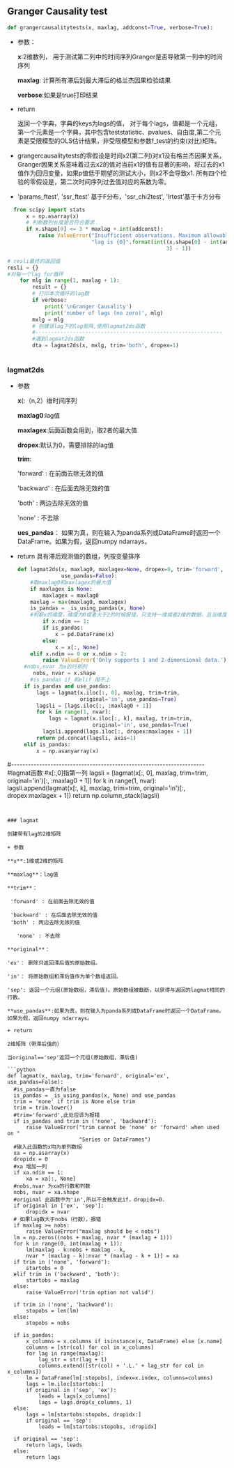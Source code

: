 ## Granger Causality test 

```python
def grangercausalitytests(x, maxlag, addconst=True, verbose=True):
```
+ 参数：

  **x**:2维数列， 用于测试第二列中的时间序列Granger是否导致第一列中的时间序列 

  **maxlag**: 计算所有滞后到最大滞后的格兰杰因果检验结果 

  **verbose**:如果是true打印结果

+ return

  返回一个字典，字典的keys为lags的值， 对于每个lags，值都是一个元组，第一个元素是一个字典，其中包含teststatistic、pvalues、自由度,第二个元素是受限模型的OLS估计结果，非受限模型和参数f_test的约束(对比)矩阵。 

+ grangercausalitytests的零假设是时间x2(第二列)对x1没有格兰杰因果关系，Granger因果关系意味着过去x2的值对当前x1的值有显著的影响，将过去的x1值作为回归变量，如果p值低于期望的测试大小，则x2不会导致x1. 所有四个检验的零假设是，第二次时间序列过去值对应的系数为零。 

+ 'params_ftest', 'ssr_ftest' 基于F分布，'ssr_chi2test', 'lrtest'基于卡方分布

```python
  from scipy import stats
      x = np.asarray(x)
      # 判断数列长度是否符合要求
      if x.shape[0] <= 3 * maxlag + int(addconst):
          raise ValueError("Insufficient observations. Maximum allowable "
                           "lag is {0}".format(int((x.shape[0] - int(addconst)) /
                                                   3) - 1))
```

```python
# resli最终的返回值
resli = {}
#对每一个lag for循环
    for mlg in range(1, maxlag + 1):
        result = {}
        # 打印本次循环的lag数
        if verbose:
            print('\nGranger Causality')
            print('number of lags (no zero)', mlg)
        mxlg = mlg
        # 创建该lag下的lag矩阵,使用lagmat2ds函数
        #------------------------------------------------------------
        #遇到lagmat2ds函数
        dta = lagmat2ds(x, mxlg, trim='both', dropex=1)
        
```









### lagmat2ds

+ 参数

  **x**(:（n,2）维时间序列

  **maxlag0**:lag值

  **maxlagex**:后面函数会用到，取2者的最大值

  **dropex**:默认为0，需要排除的lag值

  **trim**:

   'forward' : 在前面去除无效的值
	
   'backward' : 在后面去除无效的值
  	
   'both' : 两边去除无效的值
	
   'none' : 不去除
  
  **ues_pandas**： 如果为真，则在输入为panda系列或DataFrame时返回一个DataFrame。如果为假，返回numpy ndarrays。 
  
+ return
     具有滞后观测值的数组，列按变量排序 
  
  ```python
  def lagmat2ds(x, maxlag0, maxlagex=None, dropex=0, trim='forward',
                use_pandas=False):
      #取maxlag0和maxlagex的最大值
      if maxlagex is None:
          maxlagex = maxlag0
      maxlag = max(maxlag0, maxlagex)
      is_pandas = _is_using_pandas(x, None)
      #判断x的维度，维度为0或者大于2的时候报错，只支持一维或者2维的数据，且当维度为一时，需要将x转化为dataframe，之后程序需要将其转为2维。
          if x.ndim == 1:
          if is_pandas:
              x = pd.DataFrame(x)
          else:
              x = x[:, None]
      elif x.ndim == 0 or x.ndim > 2:
          raise ValueError('Only supports 1 and 2-dimensional data.')
  	#nobs,nvar 为x的行和列
       nobs, nvar = x.shape
      #is pandas if 和elif 用不上
    if is_pandas and use_pandas:
        lags = lagmat(x.iloc[:, 0], maxlag, trim=trim,
                      original='in', use_pandas=True)
        lagsli = [lags.iloc[:, :maxlag0 + 1]]
        for k in range(1, nvar):
            lags = lagmat(x.iloc[:, k], maxlag, trim=trim,
                          original='in', use_pandas=True)
          lagsli.append(lags.iloc[:, dropex:maxlagex + 1])
        return pd.concat(lagsli, axis=1)
    elif is_pandas:
        x = np.asanyarray(x)
#---------------------------------------------------------------------
#lagmat函数
  #x[:,0]指第一列
    lagsli = [lagmat(x[:, 0], maxlag, trim=trim, original='in')[:, :maxlag0 + 1]]
    for k in range(1, nvar):
        lagsli.append(lagmat(x[:, k], maxlag, trim=trim, original='in')[:, dropex:maxlagex + 1])
    return np.column_stack(lagsli)
   
  ```
  

### lagmat

创建带有lag的2维矩阵

+ 参数

  **x**:1维或2维的矩阵

  **maxlag**：lag值

  **trim**：
  
   'forward' : 在前面去除无效的值
	
   'backward' : 在后面去除无效的值
   'both' : 两边去除无效的值
  
	 'none' : 不去除
  
  **original**：
  
  'ex'： 删除只返回滞后值的原始数组。 
  
  'in'： 将原始数组和滞后值作为单个数组返回。 
  
  'sep': 返回一个元组(原始数组，滞后值)。原始数组被截断，以获得与返回的lagmat相同的行数。 
  
  **use_pandas**:如果为真，则在输入为panda系列或DataFrame时返回一个DataFrame。如果为假，返回numpy ndarrays。 

+ return

  2维矩阵（带滞后值的）

  当original=='sep'返回一个元组(原始数组，滞后值)

```python
def lagmat(x, maxlag, trim='forward', original='ex', use_pandas=False):
    #is_pandas一直为false
    is_pandas = _is_using_pandas(x, None) and use_pandas
    trim = 'none' if trim is None else trim
    trim = trim.lower()
    #trim='forward',此处应该为报错
    if is_pandas and trim in ('none', 'backward'):
        raise ValueError("trim cannot be 'none' or 'forward' when used on "
                         "Series or DataFrames")
	#输入此函数的x均为单列数组
    xa = np.asarray(x)
    dropidx = 0
    #xa 增加一列
    if xa.ndim == 1:
        xa = xa[:, None]
    #nobs,nvar 为xa的行数和列数
    nobs, nvar = xa.shape
    #original 此函数中为'in',所以不会触发此if，dropidx=0.
    if original in ['ex', 'sep']:
        dropidx = nvar
    # 如果lag数大于nobs（行数），报错
    if maxlag >= nobs:
        raise ValueError("maxlag should be < nobs")
    lm = np.zeros((nobs + maxlag, nvar * (maxlag + 1)))
    for k in range(0, int(maxlag + 1)):
        lm[maxlag - k:nobs + maxlag - k,
        nvar * (maxlag - k):nvar * (maxlag - k + 1)] = xa
    if trim in ('none', 'forward'):
        startobs = 0
    elif trim in ('backward', 'both'):
        startobs = maxlag
    else:
        raise ValueError('trim option not valid')

    if trim in ('none', 'backward'):
        stopobs = len(lm)
    else:
        stopobs = nobs

    if is_pandas:
        x_columns = x.columns if isinstance(x, DataFrame) else [x.name]
        columns = [str(col) for col in x_columns]
        for lag in range(maxlag):
            lag_str = str(lag + 1)
            columns.extend([str(col) + '.L.' + lag_str for col in x_columns])
        lm = DataFrame(lm[:stopobs], index=x.index, columns=columns)
        lags = lm.iloc[startobs:]
        if original in ('sep', 'ex'):
            leads = lags[x_columns]
            lags = lags.drop(x_columns, 1)
    else:
        lags = lm[startobs:stopobs, dropidx:]
        if original == 'sep':
            leads = lm[startobs:stopobs, :dropidx]

    if original == 'sep':
        return lags, leads
    else:
        return lags


```



